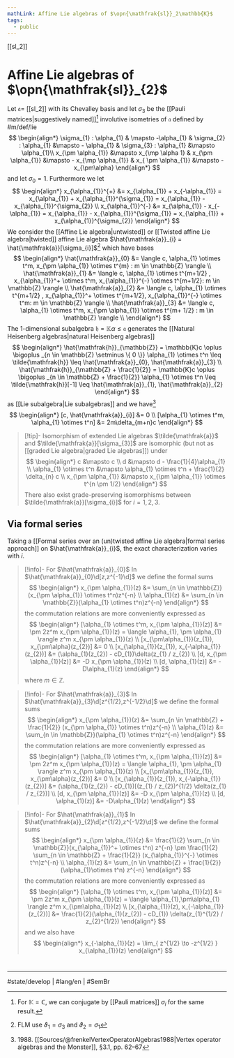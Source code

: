 ```yaml
---
mathLink: Affine Lie algebras of $\opn{\mathfrak{sl}}_2\mathbb{K}$
tags:
  - public
---
```

[[sl_2]]
# Affine Lie algebras of $\opn{\mathfrak{sl}}_{2}$

Let $\mathfrak{a} =$ [[sl_2]] with its Chevalley basis and let $\sigma_{3}$ be the [[Pauli matrices|suggestively named]][^Pauli] involutive isometries of $\mathfrak{a}$ defined by #m/def/lie 
$$
\begin{align*}
\sigma_{1} : \alpha_{1} & \mapsto -\alpha_{1} &
\sigma_{2} : \alpha_{1} &\mapsto - \alpha_{1} &
\sigma_{3} : \alpha_{1} &\mapsto \alpha_{1}\\
x_{\pm \alpha_{1}} &\mapsto x_{\mp \alpha 1} 
& x_{\pm \alpha_{1}} &\mapsto - x_{\mp \alpha_{1}}
& x_{ \pm \alpha_{1}} &\mapsto -x_{\pm\alpha}
\end{align*} 
$$
and let $\sigma_{0} = 1$.
Furthermore we let
$$
\begin{align*}
x_{\alpha_{1}}^{+} &= x_{\alpha_{1}} + x_{-\alpha_{1}} = x_{\alpha_{1}} + x_{\alpha_{1}}^{\sigma_{1}} = x_{\alpha_{1}} - x_{\alpha_{1}}^{\sigma_{2}} \\
x_{\alpha_{1}}^{-} &= x_{\alpha_{1}} - x_{-\alpha_{1}} = x_{\alpha_{1}} - x_{\alpha_{1}}^{\sigma_{1}} = x_{\alpha_{1}} + x_{\alpha_{1}}^{\sigma_{2}}
\end{align*}
$$
We consider the [[Affine Lie algebra|untwisted]] or [[Twisted affine Lie algebra|twisted]] affine Lie algebra $\hat{\mathfrak{a}}_{i} = \hat{\mathfrak{a}}[\sigma_{i}]$[^FLM]
which have bases
$$
\begin{align*}
\hat{\mathfrak{a}}_{0} &= \langle c, \alpha_{1} \otimes t^m, x_{\pm \alpha_{1}} \otimes t^{m} : m \in \mathbb{Z} \rangle \\
\hat{\mathfrak{a}}_{1} &= \langle c, \alpha_{1} \otimes t^{m+1/2} , x_{\alpha_{1}}^+ \otimes t^m, x_{\alpha_{1}}^{-} \otimes t^{m+1/2}: m \in \mathbb{Z} \rangle  \\
\hat{\mathfrak{a}}_{2} &= \langle c, \alpha_{1} \otimes t^{m+1/2} , x_{\alpha_{1}}^+ \otimes t^{m+1/2}, x_{\alpha_{1}}^{-} \otimes t^m: m \in \mathbb{Z} \rangle  \\
\hat{\mathfrak{a}}_{3} &= \langle c, \alpha_{1} \otimes t^m, x_{\pm \alpha_{1}} \otimes t^{m+ 1/2} : m \in \mathbb{Z} \rangle \\
\end{align*}
$$
The 1-dimensional subalgebra $\mathfrak{ h }= \mathbb{K}\alpha \leq \mathfrak{a}$ generates the [[Natural Heisenberg algebras|natural Heisenberg algebras]]
$$
\begin{align*}
\hat{\mathfrak{h}}_{\mathbb{Z}} = \mathbb{K}c \oplus \bigoplus _{n \in \mathbb{Z} \setminus \{ 0 \}} \alpha_{1} \otimes t^n \leq \tilde{\mathfrak{h}} \leq \hat{\mathfrak{a}}_{0}, \hat{\mathfrak{a}}_{3}  \\
\hat{\mathfrak{h}}_{\mathbb{Z} + \frac{1}{2}} = \mathbb{K}c \oplus \bigoplus _{n \in \mathbb{Z} + \frac{1}{2}} \alpha_{1} \otimes t^n \leq \tilde{\mathfrak{h}}[-1] \leq \hat{\mathfrak{a}}_{1}, \hat{\mathfrak{a}}_{2}
\end{align*}
$$
as [[Lie subalgebra|Lie subalgebras]]
and we have[^1988]
$$
\begin{align*}
[c, \hat{\mathfrak{a}}_{i}] &= 0 \\
[\alpha_{1} \otimes t^m, \alpha_{1} \otimes t^n] &= 2m\delta_{m+n}c
\end{align*}
$$

> [!tip]- Isomorphism of extended Lie algebras
> $\tilde{\mathfrak{a}}$ and $\tilde{\mathfrak{a}}[\sigma_{3}]$ are isomorphic (but not as [[graded Lie algebra|graded Lie algebras]]) under
> $$
> \begin{align*}
> c &\mapsto c \\
> d &\mapsto d - \frac{1}{4}\alpha_{1} \\
> \alpha_{1} \otimes t^n &\mapsto \alpha_{1} \otimes t^n + \frac{1}{2} \delta_{n} c \\
> x_{\pm \alpha_{1}} &\mapsto x_{\pm \alpha_{1}} \otimes t^{n \pm 1/2}
> \end{align*}
> $$
> There also exist grade-preserving isomorphisms between $\tilde{\mathfrak{a}}[\sigma_{i}]$ for $i=1,2,3$.

  [^FLM]: FLM use $\vartheta_{1} = \sigma_{3}$ and $\vartheta_{2} = \sigma_{1}$
  [^1988]: 1988\. [[Sources/@frenkelVertexOperatorAlgebras1988|Vertex operator algebras and the Monster]], §3.1, pp. 62–67
  [^Pauli]: For $\mathbb{K} = \mathbb{C}$, we can conjugate by [[Pauli matrices]] $\sigma_{i}$ for the same result.

## Via formal series

Taking a [[Formal series over an (un)twisted affine Lie algebra|formal series approach]] on $\hat{\mathfrak{a}}_{i}$, the exact characterization varies with $i$.

> [!info]- For $\hat{\mathfrak{a}}_{0}$
> In $\hat{\mathfrak{a}}_{0}\d[z,z^{-1}\d]$ we define the formal sums
> $$
> \begin{align*}
> x_{\pm \alpha_{1}}(z) &= \sum_{n \in \mathbb{Z}} (x_{\pm \alpha_{1}} \otimes t^n)z^{-n} \\
> \alpha_{1}(z) &= \sum_{n \in \mathbb{Z}}(\alpha_{1} \otimes t^n)z^{-n}
> \end{align*}
> $$
> the commutation relations are more conveniently expressed as
> $$
> \begin{align*}
> [\alpha_{1} \otimes t^m, x_{\pm \alpha_{1}}(z)] &= \pm 2z^m x_{\pm \alpha_{1}}(z) = \langle \alpha_{1}, \pm \alpha_{1} \rangle z^m x_{\pm \alpha_{1}}(z) \\
> [x_{\pm\alpha_{1}}(z_{1}), x_{\pm\alpha}(z_{2})] &= 0
>  \\
>  [x_{\alpha_{1}}(z_{1}), x_{-\alpha_{1}}(z_{2})] &=
> (\alpha_{1}(z_{2}) - cD_{1})\delta(z_{1} / z_{2})  \\
> [d, x_{\pm \alpha_{1}}(z)] &= -D x_{\pm \alpha_{1}}(z) \\
> [d, \alpha_{1}(z)] &= -D\alpha_{1}(z)
> \end{align*}
> $$
> where $m \in \mathbb{Z}$.

> [!info]- For $\hat{\mathfrak{a}}_{3}$
> In $\hat{\mathfrak{a}}_{3}\d[z^{1/2},z^{-1/2}\d]$ we define the formal sums
> $$
> \begin{align*}
> x_{\pm \alpha_{1}}(z) &= \sum_{n \in \mathbb{Z} + \frac{1}{2}} (x_{\pm \alpha_{1}} \otimes t^n)z^{-n} \\
> \alpha_{1}(z) &= \sum_{n \in \mathbb{Z}}(\alpha_{1} \otimes t^n)z^{-n}
> \end{align*}
> $$
> the commutation relations are more conveniently expressed as
> $$
> \begin{align*}
> [\alpha_{1} \otimes t^m, x_{\pm \alpha_{1}}(z)] &= \pm 2z^m x_{\pm \alpha_{1}}(z) = \langle \alpha_{1}, \pm \alpha_{1} \rangle z^m x_{\pm \alpha_{1}}(z) \\
> [x_{\pm\alpha_{1}}(z_{1}), x_{\pm\alpha}(z_{2})] &= 0
>  \\
>  [x_{\alpha_{1}}(z_{1}), x_{-\alpha_{1}}(z_{2})] &= 
> (\alpha_{1}(z_{2}) - cD_{1})[(z_{1} / z_{2})^{1/2} \delta(z_{1} / z_{2})]   \\
> [d, x_{\pm \alpha_{1}}(z)] &= -D x_{\pm \alpha_{1}}(z) \\
> [d, \alpha_{1}(z)] &= -D\alpha_{1}(z)
> \end{align*}
> $$

> [!info]- For $\hat{\mathfrak{a}}_{1}$
> In $\hat{\mathfrak{a}}_{2}\d[z^{1/2},z^{-1/2}\d]$ we define the formal sums
> $$
> \begin{align*}
> x_{\pm \alpha_{1}}(z) &= \frac{1}{2} \sum_{n \in \mathbb{Z}}(x_{\alpha_{1}}^+ \otimes t^n) z^{-n} \pm \frac{1}{2} \sum_{n \in \mathbb{Z} + \frac{1}{2}} (x_{\alpha_{1}}^{-} \otimes t^n)z^{-n} \\
> \alpha_{1}(z) &= \sum_{n \in \mathbb{Z} + \frac{1}{2}}(\alpha_{1}\otimes t^n) z^{-n}
> \end{align*}
> $$
> the commutation relations are more conveniently expressed as
> $$
> \begin{align*}
> [\alpha_{1} \otimes t^m, x_{\pm \alpha_{1}}(z)] &= \pm 2z^m x_{\pm \alpha_{1}}(z)
> = \langle \alpha_{1},\pm\alpha_{1} \rangle z^m x_{\pm\alpha_{1}}(z) \\
> [x_{\alpha_{1}}(z), x_{-\alpha_{1}}(z_{2})] &= \frac{1}{2}(\alpha_{1}(z_{2}) - cD_{1}) \delta(z_{1}^{1/2} / z_{2}^{1/2})
> \end{align*}
> $$
> and we also have
> $$
> \begin{align*}
> x_{-\alpha_{1}}(z) = \lim_{ z^{1/2} \to -z^{1/2} } x_{\alpha_{1}}(z)
> \end{align*}
> $$


#
---
#state/develop | #lang/en | #SemBr
